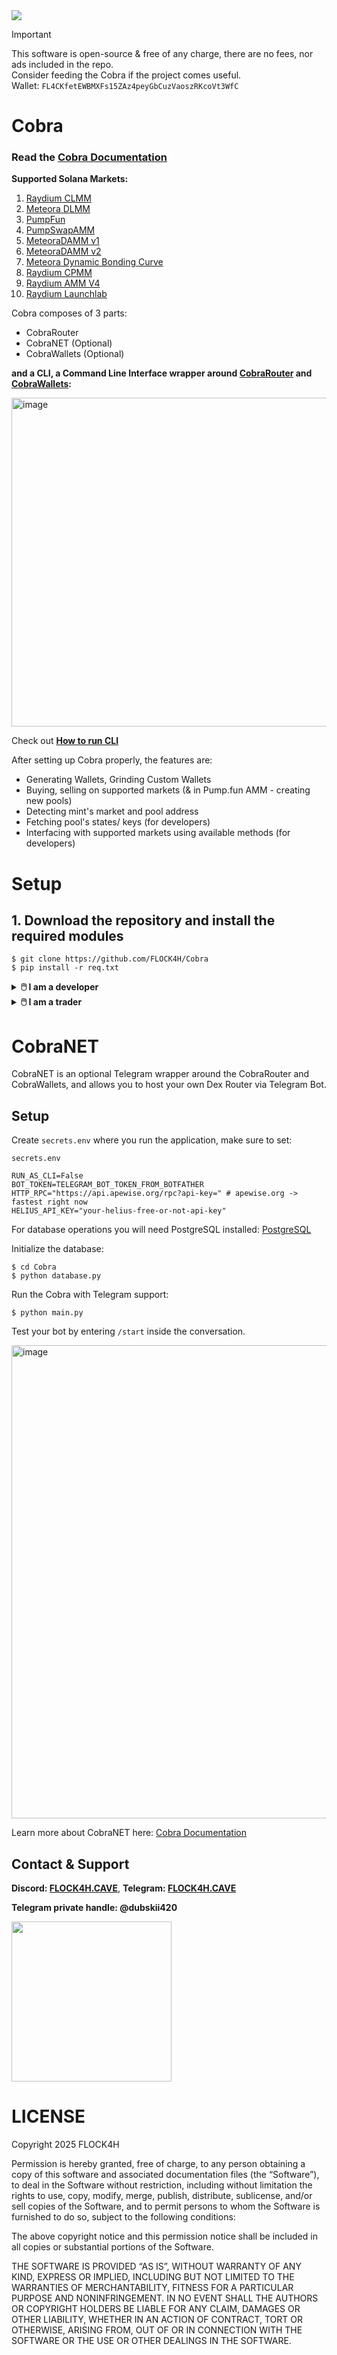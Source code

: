 <img src="https://github.com/FLOCK4H/Cobra/blob/main/docs/imgs/cobra_banner.png" />

> [!IMPORTANT]
> This software is open-source & free of any charge, there are no fees, nor ads included in the repo.
> </br>
> Consider feeding the Cobra if the project comes useful.
> </br>
> Wallet: `FL4CKfetEWBMXFs15ZAz4peyGbCuzVaoszRKcoVt3WfC`

# Cobra

### Read the **[Cobra Documentation](https://flock4h.github.io/Cobra)**

**Supported Solana Markets:**

1. [Raydium CLMM](https://github.com/FLOCK4H/Cobra/tree/main/CobraRouter/CobraRouter/router/raydiumswap/clmm)
2. [Meteora DLMM](https://github.com/FLOCK4H/Cobra/tree/main/CobraRouter/CobraRouter/router/meteora_dlmm)
3. [PumpFun](https://github.com/FLOCK4H/Cobra/tree/main/CobraRouter/CobraRouter/router/pump_fun)
4. [PumpSwapAMM](https://github.com/FLOCK4H/Cobra/tree/main/CobraRouter/CobraRouter/router/PumpSwapAMM)
5. [MeteoraDAMM v1](https://github.com/FLOCK4H/Cobra/tree/main/CobraRouter/CobraRouter/router/meteora_damm_v1)
6. [MeteoraDAMM v2](https://github.com/FLOCK4H/Cobra/tree/main/CobraRouter/CobraRouter/router/meteora_damm_v2)
7. [Meteora Dynamic Bonding Curve](https://github.com/FLOCK4H/Cobra/tree/main/CobraRouter/CobraRouter/router/meteoraDBC)
8. [Raydium CPMM](https://github.com/FLOCK4H/Cobra/tree/main/CobraRouter/CobraRouter/router/raydiumswap/cpmm)
9. [Raydium AMM V4](https://github.com/FLOCK4H/Cobra/tree/main/CobraRouter/CobraRouter/router/raydiumswap/amm_v4)
10. [Raydium Launchlab](https://github.com/FLOCK4H/Cobra/tree/main/CobraRouter/CobraRouter/router/raydiumswap/launchlab)

Cobra composes of 3 parts:
- CobraRouter
- CobraNET (Optional)
- CobraWallets (Optional)

**and a CLI, a Command Line Interface wrapper around [CobraRouter](https://github.com/FLOCK4H/Cobra/tree/main/CobraRouter/CobraRouter) and [CobraWallets](https://github.com/FLOCK4H/Cobra/tree/main/CobraWallets/):**

<img width="1101" height="526" alt="image" src="https://github.com/user-attachments/assets/5eef96af-6640-47a0-8541-9ba0066a093f" />

Check out **[How to run CLI](https://flock4h.github.io/Cobra/first/installation/#4-optional-cli-configuration)**

After setting up Cobra properly, the features are:
- Generating Wallets, Grinding Custom Wallets
- Buying, selling on supported markets (& in Pump.fun AMM - creating new pools)
- Detecting mint's market and pool address
- Fetching pool's states/ keys (for developers)
- Interfacing with supported markets using available methods (for developers)

# Setup

## 1. Download the repository and install the required modules

```
$ git clone https://github.com/FLOCK4H/Cobra
$ pip install -r req.txt
```

<details>
    <summary><b>🖱️ I am a developer</b></summary>

## 2. Install [CobraRouter](https://github.com/FLOCK4H/Cobra/tree/main/CobraRouter/CobraRouter) module:
    
```bash
$ cd CobraRouter
$ pip install .
```

## 3. Usage:

```python
from CobraRouter.detect import CobraDetector
from CobraRouter.router import Router
import asyncio
from solana.rpc.async_api import AsyncClient
import aiohttp

async def main():
    client = AsyncClient("https://api.apewise.org/rpc?api-key=")
    session = aiohttp.ClientSession()
    router = Router(client, session)
    detector = CobraDetector(router, "https://api.apewise.org/rpc?api-key=")
    detect = await detector._detect("9R1pCPM7GRr9F4gk978LqBQiPKfYStbZKc5iKV4imoon")
    print(detect)
    await client.close()
    await session.close()
    await router.close()

if __name__ == "__main__":
    asyncio.run(main())
```

**Example output:**

```bash
PS C:\Users\swear\Desktop> python .\test.py
BMBcZ9GWMCi9HaCE7BagrLxakzffy6fAGdEpihLRfVPw
[CobraRouter] Route winner (?): 675kPX9MHTjS2zt1qfr1NYHuzeLXfQM9H24wFSUt1Mp8 -> BMBcZ9GWMCi9HaCE7BagrLxakzffy6fAGdEpihLRfVPw
('675kPX9MHTjS2zt1qfr1NYHuzeLXfQM9H24wFSUt1Mp8', 'BMBcZ9GWMCi9HaCE7BagrLxakzffy6fAGdEpihLRfVPw')
```

Learn how to interact with the library: **[Cobra Documentation](https://flock4h.github.io/Cobra)**

</details>

<details>

<summary><b>🖱️ I am a trader</b></summary>

## 2. Configure the `secrets.env` file:

> Required variables are: `RUN_AS_CLI`, `HTTP_RPC`, and `PRIVATE_KEY`.</br> 
> Helius can be free tier.</br>
> **Current fastest HTTP RPC Provider:** [Apewise](https://apewise.org)

**Create or edit `secrets.env` file; Here you can control `SLIPPAGE`, which is 1..100 range, and `PRIORITY_FEE_LEVEL` which is a String and options are: `low`, `medium`, `high`, `turbo`.**

```
RUN_AS_CLI=True
HTTP_RPC="https://api.apewise.org/rpc?api-key=" # apewise.org -> fastest right now

# CLI CONFIG SECTION
PRIVATE_KEY=2wY3abcde5Pj4xxxxxxxxxxxxxxxxxxxxxxxxxxxx
SLIPPAGE=30
PRIORITY_FEE_LEVEL="high" # "low", "medium", "high", "turbo"
```

## 3. Run the CLI

`$ python main.py`


<img width="913" height="181" alt="image" src="https://github.com/user-attachments/assets/ef98c6ab-86a5-4548-bba2-8d3ad9bdc89a" />


</details>

# CobraNET

CobraNET is an optional Telegram wrapper around the CobraRouter and CobraWallets, and allows you to host your own Dex Router via Telegram Bot.

## Setup

Create `secrets.env` where you run the application, make sure to set:

`secrets.env`
```
RUN_AS_CLI=False
BOT_TOKEN=TELEGRAM_BOT_TOKEN_FROM_BOTFATHER
HTTP_RPC="https://api.apewise.org/rpc?api-key=" # apewise.org -> fastest right now
HELIUS_API_KEY="your-helius-free-or-not-api-key" 
```

For database operations you will need PostgreSQL installed: [PostgreSQL](https://www.postgresql.org/download)

Initialize the database:

```
$ cd Cobra
$ python database.py
```

Run the Cobra with Telegram support:

`$ python main.py`

Test your bot by entering `/start` inside the conversation.

<img width="528" height="757" alt="image" src="https://github.com/user-attachments/assets/8af7dd6b-cc97-4ee1-9ed3-6abd5a13c163" />

Learn more about CobraNET here: [Cobra Documentation](https://flock4h.github.io/Cobra/markets/cobranet)

## Contact & Support

**Discord: [FLOCK4H.CAVE](https://discord.gg/thREUECv2a)**, **Telegram: [FLOCK4H.CAVE](https://t.me/flock4hcave)**

**Telegram private handle: @dubskii420**

<img src="https://github.com/user-attachments/assets/d655c153-0056-47fc-8314-6f919f18ed6d" width="256" />

# LICENSE

Copyright 2025 FLOCK4H

Permission is hereby granted, free of charge, to any person obtaining a copy of this software and associated documentation files (the “Software”), to deal in the Software without restriction, including without limitation the rights to use, copy, modify, merge, publish, distribute, sublicense, and/or sell copies of the Software, and to permit persons to whom the Software is furnished to do so, subject to the following conditions:

The above copyright notice and this permission notice shall be included in all copies or substantial portions of the Software.

THE SOFTWARE IS PROVIDED “AS IS”, WITHOUT WARRANTY OF ANY KIND, EXPRESS OR IMPLIED, INCLUDING BUT NOT LIMITED TO THE WARRANTIES OF MERCHANTABILITY, FITNESS FOR A PARTICULAR PURPOSE AND NONINFRINGEMENT. IN NO EVENT SHALL THE AUTHORS OR COPYRIGHT HOLDERS BE LIABLE FOR ANY CLAIM, DAMAGES OR OTHER LIABILITY, WHETHER IN AN ACTION OF CONTRACT, TORT OR OTHERWISE, ARISING FROM, OUT OF OR IN CONNECTION WITH THE SOFTWARE OR THE USE OR OTHER DEALINGS IN THE SOFTWARE.
